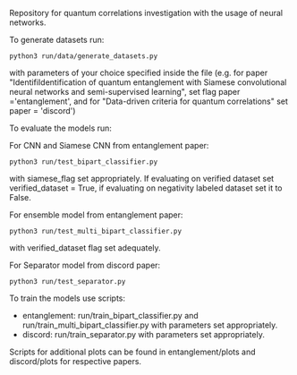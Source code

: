 Repository for quantum correlations investigation with the usage of neural networks.

To generate datasets run:
```
python3 run/data/generate_datasets.py
```
with parameters of your choice specified inside the file (e.g. for paper "IdentifiIdentification of quantum entanglement with Siamese convolutional neural networks and semi-supervised learning", set flag paper ='entanglement', and for "Data-driven criteria for quantum correlations" set paper = 'discord')


To evaluate the models run:

For CNN and Siamese CNN from entanglement paper:
```
python3 run/test_bipart_classifier.py
```
with siamese_flag set appropriately. If evaluating on verified dataset set verified_dataset = True, if evaluating on negativity labeled dataset set it to False.

For ensemble model from entanglement paper:
```
python3 run/test_multi_bipart_classifier.py
```
with verified_dataset flag set adequately.

For Separator model from discord paper:
```
python3 run/test_separator.py
```


To train the models use scripts:
- entanglement: run/train_bipart_classifier.py and run/train_multi_bipart_classifier.py with parameters set appropriately.
- discord: run/train_separator.py with parameters set appropriately.


Scripts for additional plots can be found in entanglement/plots and discord/plots for respective papers.
